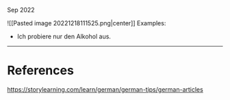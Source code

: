 Sep 2022
  

![[Pasted image 20221218111525.png|center]]
Examples:
- Ich probiere nur den Alkohol aus.

---
# References
https://storylearning.com/learn/german/german-tips/german-articles